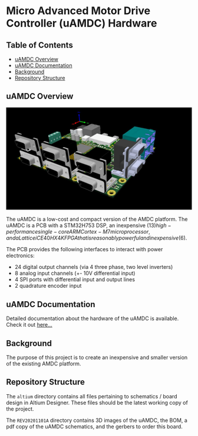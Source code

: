 # Micro Advanced Motor Drive Controller (uAMDC) Hardware

## Table of Contents
- [uAMDC Overview](../uAMDC#uamdc-overview)
- [uAMDC Documentation](../uAMDC#uamdc-documentation)
- [Background](../uAMDC#background)
- [Repository Structure](../uAMDC#repository-structure)

## uAMDC Overview
![uAMDC 3D Image](./docs/images/uAMDC_3D.JPG?raw=true)

The uAMDC is a low-cost and compact version of the AMDC platform. The uAMDC is a PCB with a STM32H753 DSP, an inexpensive ($13) high-performance single-core ARM Cortex-M7 microprocessor, and a Lattice iCE40 HX4K FPGA that is reasonably powerful and inexpensive ($6). 

The PCB provides the following interfaces to interact with power electronics: 
- 24 digital output channels (via 4 three phase, two level inverters)
- 8 analog input channels (+- 10V differential input)
- 4 SPI ports with differential input and output lines
- 2 quadrature encoder input

## uAMDC Documentation
Detailed documentation about the hardware of the uAMDC is available. Check it out [here...](../uAMDC/docs)

## Background
The purpose of this project is to create an inexpensive and smaller version of the existing AMDC platform.

## Repository Structure
The `altium` directory contains all files pertaining to schematics / board design in Altium Designer. These files should be the latest working copy of the project.

The `REV20201101A` directory contains 3D images of the uAMDC, the BOM, a pdf copy of the uAMDC schematics, and the gerbers to order this board.
